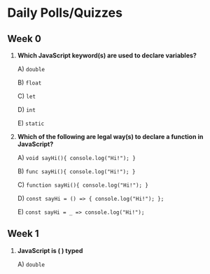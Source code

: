 # Daily Polls/Quizzes



## Week 0

1) **Which JavaScript keyword(s) are used to declare variables?**

    A) `double`

    B) `float`

    C) `let`

    D) `int`

    E) `static`

2) **Which of the following are legal way(s) to declare a function in JavaScript?**

    A) `void sayHi(){ console.log("Hi!"); }`
    
    B) `func sayHi(){ console.log("Hi!"); }`
    
    C) `function sayHi(){ console.log("Hi!"); }`

    D) `const sayHi = () => { console.log("Hi!"); };`

    E) `const sayHi = _ => console.log("Hi!");`
    
    
## Week 1

1) **JavaScript is (        ) typed**

    A) `double`
